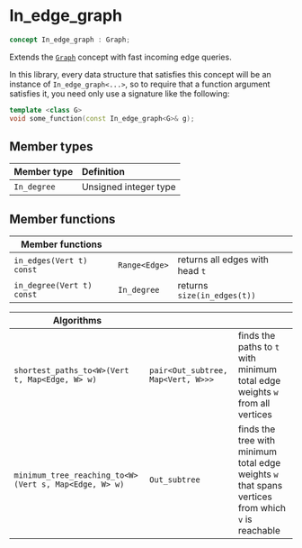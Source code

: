 
# In_edge_graph

```c++
concept In_edge_graph : Graph;
```

Extends the [`Graph`](Graph.md) concept with fast incoming edge queries.

In this library, every data structure that satisfies this concept will be an instance of `In_edge_graph<...>`, so to require that a function argument satisfies it, you need only use a signature like the following:

```c++
template <class G>
void some_function(const In_edge_graph<G>& g);
```

## Member types
| Member type | Definition
|:----------- |:-----------
| `In_degree` | Unsigned integer type

## Member functions
| Member functions | | |
|------------------|-|-|
| `in_edges(Vert t) const` | `Range<Edge>` | returns all edges with head `t` |
| `in_degree(Vert t) const` | `In_degree` | returns `size(in_edges(t))` |

| Algorithms | | |
|------------|-|-|
| `shortest_paths_to<W>(Vert t, Map<Edge, W> w)` | `pair<Out_subtree, Map<Vert, W>>>` | finds the paths to `t` with minimum total edge weights `w` from all vertices |
| `minimum_tree_reaching_to<W>(Vert s, Map<Edge, W> w)` | `Out_subtree` | finds the tree with minimum total edge weights `w` that spans vertices from which `v` is reachable |
